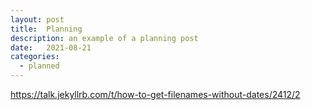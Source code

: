 ```yaml
---
layout: post
title:  Planning
description: an example of a planning post
date:   2021-08-21
categories:
  - planned
---
```


https://talk.jekyllrb.com/t/how-to-get-filenames-without-dates/2412/2
